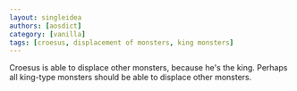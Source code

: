 ```yaml
---
layout: singleidea
authors: [aosdict]
category: [vanilla]
tags: [croesus, displacement of monsters, king monsters]
---
```

Croesus is able to displace other monsters, because he's the king. Perhaps all king-type monsters should be able to displace other monsters.
